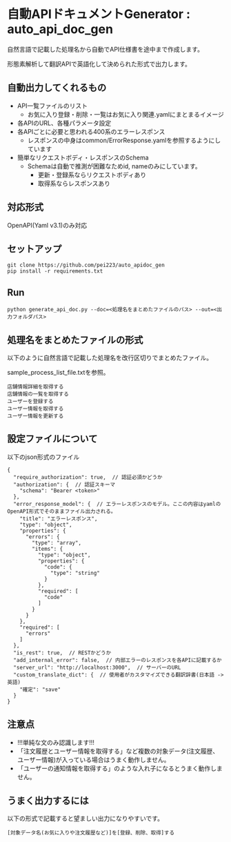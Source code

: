 # 自動APIドキュメントGenerator : auto_api_doc_gen
自然言語で記載した処理名から自動でAPI仕様書を途中まで作成します。

形態素解析して翻訳APIで英語化して決められた形式で出力します。


## 自動出力してくれるもの
- API一覧ファイルのリスト
    - お気に入り登録・削除・一覧はお気に入り関連.yamlにまとまるイメージ
- 各APIのURL、各種パラメータ設定
- 各APIごとに必要と思われる400系のエラーレスポンス
    - レスポンスの中身はcommon/ErrorResponse.yamlを参照するようにしています
- 簡単なリクエストボディ・レスポンスのSchema
    - Schemaは自動で推測が困難なためid, nameのみにしています。
        - 更新・登録系ならリクエストボディあり
        - 取得系ならレスポンスあり


## 対応形式
OpenAPI(Yaml v3.1)のみ対応


## セットアップ
```
git clone https://github.com/pei223/auto_apidoc_gen
pip install -r requirements.txt
```

## Run
```
python generate_api_doc.py --doc=<処理名をまとめたファイルのパス> --out=<出力フォルダパス>
```

## 処理名をまとめたファイルの形式
以下のように自然言語で記載した処理名を改行区切りでまとめたファイル。

sample_process_list_file.txtを参照。
```
店舗情報詳細を取得する
店舗情報の一覧を取得する
ユーザーを登録する
ユーザー情報を取得する
ユーザー情報を更新する
```


## 設定ファイルについて
以下のjson形式のファイル
```
{
  "require_authorization": true,  // 認証必須かどうか
  "authorization": {  // 認証スキーマ
    "schema": "Bearer <token>"
  },
  "error_response_model": {  // エラーレスポンスのモデル。ここの内容はyamlのOpenAPI形式でそのままファイル出力される。
    "title": "エラーレスポンス",
    "type": "object",
    "properties": {
      "errors": {
        "type": "array",
        "items": {
          "type": "object",
          "properties": {
            "code": {
              "type": "string"
            }
          },
          "required": [
            "code"
          ]
        }
      }
    },
    "required": [
      "errors"
    ]
  },
  "is_rest": true,  // RESTかどうか
  "add_internal_error": false,  // 内部エラーのレスポンスを各APIに記載するか
  "server_url": "http://localhost:3000",  // サーバーのURL
  "custom_translate_dict": {  // 使用者がカスタマイズできる翻訳辞書(日本語 -> 英語)
    "確定": "save"
  }
}
```



## 注意点
- !!!単純な文のみ認識します!!!
- 「注文履歴とユーザー情報を取得する」など複数の対象データ(注文履歴、ユーザー情報)が入っている場合はうまく動作しません。
- 「ユーザーの通知情報を取得する」のような入れ子になるとうまく動作しません。


## うまく出力するには
以下の形式で記載すると望ましい出力になりやすいです。
```
[対象データ名(お気に入りや注文履歴など)]を[登録、削除、取得]する
```





